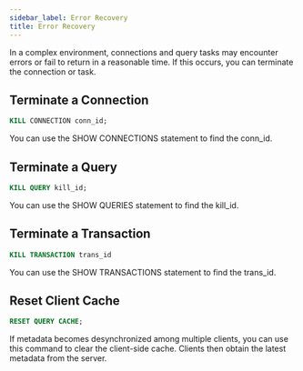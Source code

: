 ```yaml
---
sidebar_label: Error Recovery
title: Error Recovery
---
```


In a complex environment, connections and query tasks may encounter errors or fail to return in a reasonable time. If this occurs, you can terminate the connection or task.

## Terminate a Connection

```sql
KILL CONNECTION conn_id;
```

You can use the SHOW CONNECTIONS statement to find the conn_id.

## Terminate a Query

```sql
KILL QUERY kill_id;
```

You can use the SHOW QUERIES statement to find the kill_id.

## Terminate a Transaction

```sql
KILL TRANSACTION trans_id
```

You can use the SHOW TRANSACTIONS statement to find the trans_id.

## Reset Client Cache

```sql
RESET QUERY CACHE;
```

If metadata becomes desynchronized among multiple clients, you can use this command to clear the client-side cache. Clients then obtain the latest metadata from the server.
